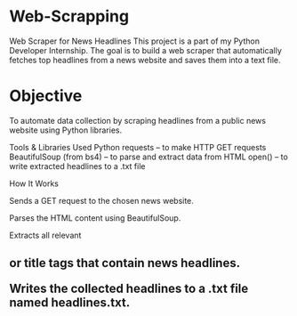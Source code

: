 # Web-Scrapping
Web Scraper for News Headlines
This project is a part of my Python Developer Internship. 
The goal is to build a web scraper that automatically fetches top headlines from a news website and saves them into a text file.

# Objective #
To automate data collection by scraping headlines from a public news website using Python libraries.

Tools & Libraries Used
Python 
requests – to make HTTP GET requests
BeautifulSoup (from bs4) – to parse and extract data from HTML
open() – to write extracted headlines to a .txt file

How It Works

Sends a GET request to the chosen news website.

Parses the HTML content using BeautifulSoup.

Extracts all relevant <h2> or title tags that contain news headlines.

Writes the collected headlines to a .txt file named headlines.txt.


